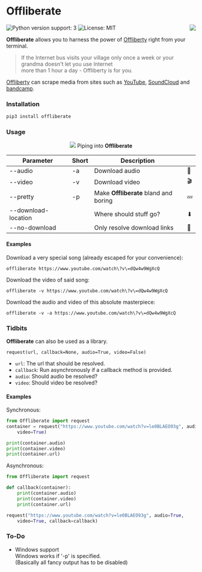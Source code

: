 # Offliberate

<img align="right" src="https://cloud.githubusercontent.com/assets/9287847/22620779/6918a678-eb13-11e6-9f98-95eb90db133e.png">

![Python version support: 3](https://img.shields.io/badge/python-3-green.svg)
![License: MIT](https://img.shields.io/badge/license-MIT-green.svg)

**Offliberate** allows you to harness the power of [Offliberty](http://offliberty.com/) right from your terminal.  

> If the Internet bus visits your village only once a week or your grandma doesn't let you use Internet   
more than 1 hour a day - Offliberty is for you.

[Offliberty](http://offliberty.com/) can scrape media from sites such as [YouTube](https://www.youtube.com), [SoundCloud](https://soundcloud.com) and [bandcamp](https://bandcamp.com/).

### Installation
```bash
pip3 install offliberate
```

### Usage
<p align="center">
	<img src="https://cloud.githubusercontent.com/assets/9287847/22621335/887e73e0-eb21-11e6-81a4-cc92f6a464eb.gif">
	Piping into <strong>Offliberate</strong>
</p>

|Parameter|Short|Description|      |
|---------|-----|-----------|------|
|--audio|-a|Download audio|🎵|
|--video|-v|Download video|🎬|
|--pretty|-p|Make **Offliberate** bland and boring|💤|
|--download-location||Where should stuff go?|⬇|
|--no-download||Only resolve download links |🔗|

#### Examples  
Download a very special song (already escaped for your convenience):  
```
offliberate https://www.youtube.com/watch\?v\=dQw4w9WgXcQ
```
Download the video of said song:  
```
offliberate -v https://www.youtube.com/watch\?v\=dQw4w9WgXcQ
```
Download the audio and video of this absolute masterpiece:  
```
offliberate -v -a https://www.youtube.com/watch\?v\=dQw4w9WgXcQ
```

### Tidbits
**Offliberate** can also be used as a library.  

`request(url, callback=None, audio=True, video=False)`

* `url`: The url that should be resolved.
* `callback`: Run asynchronously if a callback method is provided.
* `audio`: Should audio be resolved?
* `video`: Should video be resolved?

#### Examples
Synchronous:
```python
from Offliberate import request
container = request("https://www.youtube.com/watch?v=le0BLAEO93g", audio=True, 
	video=True)

print(container.audio)
print(container.video)
print(container.url)
```

Asynchronous:
```python
from Offliberate import request

def callback(container):
	print(container.audio)
	print(container.video)
	print(container.url)

request("https://www.youtube.com/watch?v=le0BLAEO93g", audio=True, 
	video=True, callback=callback)
```

### To-Do
* Windows support  
    Windows works if '-p' is specified.  
    (Basically all fancy output has to be disabled)
